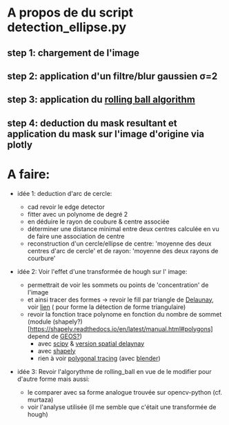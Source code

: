 # A propos de du script detection_ellipse.py

## step 1:  chargement de l'image

## step 2:  application d'un filtre/blur gaussien σ=2

## step 3:  application du [rolling ball algorithm](https://scikit-image.org/docs/stable/auto_examples/segmentation/plot_rolling_ball.html)

## step 4:  deduction du mask resultant et application du mask sur l'image d'origine via plotly


# A faire:  

- idée 1: deduction d'arc de cercle:
    - cad revoir le edge detector
    - fitter avec un polynome de degré 2 
    - en déduire le rayon de coubure & centre associée
    - déterminer une distance minimal entre deux centres calculée en vu de faire une association de centre 
    - reconstruction d'un cercle/ellipse de centre: 'moyenne des deux centres d'arc de cercle' et de rayon: 'moyenne des deux rayons de courbure'

- idée 2: Voir l'effet d'une transformée de hough sur l' image:
    - permettrait de voir les sommets ou points de 'concentration' de l'image
    - et ainsi tracer des formes -> revoir le fill par triangle de [Delaunay](https://docs.scipy.org/doc/scipy/reference/generated/scipy.spatial.Delaunay.html), voir [lien](https://docs.scipy.org/doc/scipy/reference/generated/scipy.spatial.Delaunay.find_simplex.html) ( pour forme la détection de forme triangulaire)
    - revoir la fonction trace polynome en fonction du nombre de sommet (module (shapely?)[https://shapely.readthedocs.io/en/latest/manual.html#polygons] depend de [GEOS?](https://geos.readthedocs.io/en/latest/users.html))
        - avec [scipy](https://docs.scipy.org/doc/scipy/reference/generated/scipy.spatial.ConvexHull.html) & [version spatial delaynay](https://docs.scipy.org/doc/scipy/reference/generated/scipy.spatial.Delaunay.plane_distance.html)
        - avec [shapely](https://stackoverflow.com/questions/30457089/how-to-create-a-shapely-polygon-from-a-list-of-shapely-points)
        - rien à voir 
        [polygonal tracing](https://learn.microsoft.com/en-us/dotnet/api/microsoft.azure.documents.spatial.polygon.-ctor?view=azure-dotnet)
        (avec [blender](https://blender.stackexchange.com/questions/102597/finding-vertices-edges-faces-and-tris-using-python))

- idée 3: Revoir l'algorythme de rolling_ball en vue de le modifier pour d'autre forme mais aussi:
    - le comparer avec sa forme analogue trouvée sur opencv-python (cf. murtaza)
    - voir l'analyse utilisée (il me semble que c'était une transformée de hough)